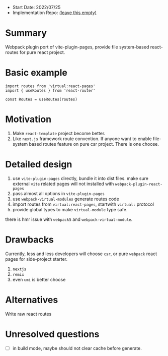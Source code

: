 - Start Date: 2022/07/25
- Implementation Repo: [(leave this empty)](https://github.com/JiangWeixian/webpack-plugin-react-pages)

# Summary

Webpack plugin port of vite-plugin-pages, provide file system-based react-routes for pure react project.

# Basic example

```tsx
import routes from 'virtual:react-pages'
import { useRoutes } from 'react-router'

const Routes = useRoutes(routes)
```

# Motivation

1. Make `react-template` project become better. 
2. Like `next.js` framework route convention. If anyone want to enable file-system based routes feature on pure csr project. There is one choose.

# Detailed design

1. use `vite-plugin-pages` directly, bundle it into dist files. make sure external `vite` related pages will not installed with `webpack-plugin-react-pages`
2. pass almost all options in `vite-plugin-pages`
3. use `webpack-virtual-modules` generate routes code
4. import routes from `virtual:react-pages`, startwith `virtual:` protocol
5. provide global types to make `virtual-module` type safe.
  
there is hmr issue with `webpack5` and `webpack-virtual-module`.

# Drawbacks

Currently, less and less developers will choose `csr`, or pure `webpack` react pages for side-project starter.

1. `nextjs`
2. `remix`
3. even `umi` is better choose

# Alternatives

Write raw react routes

# Unresolved questions

- [ ] in build mode, maybe should not clear cache before generate.
